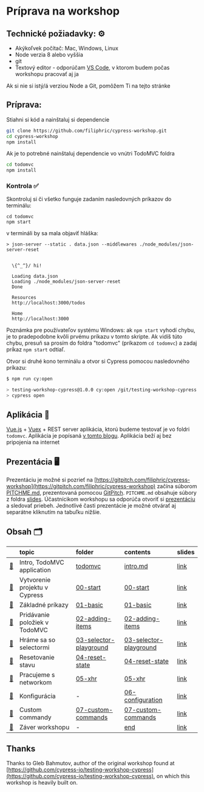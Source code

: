 # Príprava na workshop

## Technické požiadavky: ⚙️

* Akýkoľvek počítač: Mac, Windows, Linux
* Node verzia 8 alebo vyššia
* git
* Textový editor - odporúčam [VS Code](https://code.visualstudio.com/download), v ktorom budem počas workshopu pracovať aj ja 

Ak si nie si istý/á verziou Node a Git, pomôžem Ti na tejto stránke

## Príprava:

Stiahni si kód a nainštaluj si dependencie

```bash
git clone https://github.com/filiphric/cypress-workshop.git
cd cypress-workshop
npm install
```

Ak je to potrebné nainštaluj dependencie vo vnútri TodoMVC foldra

```bash
cd todomvc
npm install
```

### Kontrola ✅

Skontroluj si či všetko funguje zadaním nasledovných príkazov do terminálu:

```text
cd todomvc
npm start
```

v termináli by sa mala objaviť hláška:

```text
> json-server --static . data.json --middlewares ./node_modules/json-server-reset


  \{^_^}/ hi!

  Loading data.json
  Loading ./node_modules/json-server-reset
  Done

  Resources
  http://localhost:3000/todos

  Home
  http://localhost:3000
```

Poznámka pre používateľov systému Windows: ak `npm start` vyhodí chybu, je to pradepodobne kvôli prvému príkazu v tomto skripte. Ak vidíš túto chybu, presuň sa prosím do foldra "todomvc" \(príkazom `cd todomvc`\) a zadaj príkaz `npm start` odtiaľ.

Otvor si druhé kono terminálu a otvor si Cypress pomocou nasledovného príkazu:

```bash
$ npm run cy:open

> testing-workshop-cypress@1.0.0 cy:open /git/testing-workshop-cypress
> cypress open
```

## Aplikácia 💾

[Vue.js](https://vuejs.org/) + [Vuex](https://vuex.vuejs.org/) + REST server aplikácia, ktorú budeme testovať je vo foldri `todomvc`. Aplikácia je popísaná [v tomto blogu](https://www.cypress.io/blog/2017/11/28/testing-vue-web-application-with-vuex-data-store-and-rest-backend/). Aplikácia beží aj bez pripojenia na internet

## Prezentácia  🖥

Prezentáciu je možné si pozrieť na [https://gitpitch.com/filiphric/cypress-workshop](https://gitpitch.com/filiphric/cypress-workshop) začína súborom [PITCHME.md](https://github.com/filiphric/cypress-workshop/tree/e1fcbaed1c3d927bb9f2d0908f2bfc831887fa18/PITCHME.md), prezentovaná pomocou [GitPitch](https://gitpitch.com/). `PITCHME.md` obsahuje súbory z foldra [slides](https://github.com/filiphric/cypress-workshop/tree/e1fcbaed1c3d927bb9f2d0908f2bfc831887fa18/slides/README.md). Účastnícikom workshopu sa odporúča otvoriť si [prezentáciu](https://gitpitch.com/filiphric/cypress-workshop) a sledovať priebeh. Jednotlivé časti prezentácie je možné otvárať aj separátne kliknutím na tabuľku nižšie.

## Obsah 🗂

|  | topic | folder | contents | slides |
| :--- | :--- | :--- | :--- | :--- |
| [🔗](../../) | Intro, TodoMVC application | [todomvc](https://github.com/filiphric/cypress-workshop/tree/e1fcbaed1c3d927bb9f2d0908f2bfc831887fa18/todomvc/README.md) | [intro.md](https://github.com/filiphric/cypress-workshop/tree/e1fcbaed1c3d927bb9f2d0908f2bfc831887fa18/slides/intro/PITCHME.md) | [link](https://gitpitch.com/filiphric/cypress-workshop?p=slides/intro) |
| [🔗](../../) | Vytvorenie projektu v Cypress | [00-start](https://github.com/filiphric/cypress-workshop/tree/e1fcbaed1c3d927bb9f2d0908f2bfc831887fa18/00-start/README.md) | [00-start](https://github.com/filiphric/cypress-workshop/tree/e1fcbaed1c3d927bb9f2d0908f2bfc831887fa18/slides/00-start/PITCHME.md) | [link](https://gitpitch.com/filiphric/cypress-workshop?p=slides/00-start) |
| [🔗](../../) | Základné príkazy | [01-basic](https://github.com/filiphric/cypress-workshop/tree/e1fcbaed1c3d927bb9f2d0908f2bfc831887fa18/cypress/integration/01-basic/README.md) | [01-basic](https://github.com/filiphric/cypress-workshop/tree/e1fcbaed1c3d927bb9f2d0908f2bfc831887fa18/slides/01-basic/PITCHME.md) | [link](https://gitpitch.com/filiphric/cypress-workshop?p=slides/01-basic) |
| [🔗](../../) | Pridávanie položiek v TodoMVC | [02-adding-items](https://github.com/filiphric/cypress-workshop/tree/e1fcbaed1c3d927bb9f2d0908f2bfc831887fa18/cypress/integration/02-adding-items/README.md) | [02-adding-items](https://github.com/filiphric/cypress-workshop/tree/e1fcbaed1c3d927bb9f2d0908f2bfc831887fa18/slides/02-adding-items/PITCHME.md) | [link](https://gitpitch.com/filiphric/cypress-workshop?p=slides/02-adding-items) |
| [🔗](../../) | Hráme sa so selectormi | [03-selector-playground](https://github.com/filiphric/cypress-workshop/tree/e1fcbaed1c3d927bb9f2d0908f2bfc831887fa18/cypress/integration/03-selector-playground/README.md) | [03-selector-playground](https://github.com/filiphric/cypress-workshop/tree/e1fcbaed1c3d927bb9f2d0908f2bfc831887fa18/slides/03-selector-playground/PITCHME.md) | [link](https://gitpitch.com/filiphric/cypress-workshop?p=slides/03-selector-playground) |
| [🔗](../../) | Resetovanie stavu | [04-reset-state](https://github.com/filiphric/cypress-workshop/tree/e1fcbaed1c3d927bb9f2d0908f2bfc831887fa18/cypress/integration/04-reset-state/README.md) | [04-reset-state](https://github.com/filiphric/cypress-workshop/tree/e1fcbaed1c3d927bb9f2d0908f2bfc831887fa18/slides/04-reset-state/PITCHME.md) | [link](https://gitpitch.com/filiphric/cypress-workshop?p=slides/04-reset-state) |
| [🔗](../../) | Pracujeme s networkom | [05-xhr](https://github.com/filiphric/cypress-workshop/tree/e1fcbaed1c3d927bb9f2d0908f2bfc831887fa18/cypress/integration/05-xhr/README.md) | [05-xhr](https://github.com/filiphric/cypress-workshop/tree/e1fcbaed1c3d927bb9f2d0908f2bfc831887fa18/slides/05-xhr/PITCHME.md) | [link](https://gitpitch.com/filiphric/cypress-workshop?p=slides/05-xhr) |
| [🔗](../../) | Konfigurácia | - | [06-configuration](https://github.com/filiphric/cypress-workshop/tree/e1fcbaed1c3d927bb9f2d0908f2bfc831887fa18/slides/06-configuration/PITCHME.md) | [link](https://gitpitch.com/filiphric/cypress-workshop?p=slides/06-configuration) |
| [🔗](../../) | Custom commandy | [07-custom-commands](https://github.com/filiphric/cypress-workshop/tree/e1fcbaed1c3d927bb9f2d0908f2bfc831887fa18/cypress/integration/07-custom-commands/README.md) | [07-custom-commands](https://github.com/filiphric/cypress-workshop/tree/e1fcbaed1c3d927bb9f2d0908f2bfc831887fa18/slides/07-custom-commands/PITCHME.md) | [link](https://gitpitch.com/filiphric/cypress-workshop?p=slides/07-custom-commands) |
| [🔗](../../) | Záver workshopu | - | [end](https://github.com/filiphric/cypress-workshop/tree/e1fcbaed1c3d927bb9f2d0908f2bfc831887fa18/slides/end/PITCHME.md) | [link](https://gitpitch.com/filiphric/cypress-workshop?p=slides/end) |

## Thanks

Thanks to Gleb Bahmutov, author of the original workshop found at [https://github.com/cypress-io/testing-workshop-cypress](https://github.com/cypress-io/testing-workshop-cypress), on which this workshop is heavily built on.

